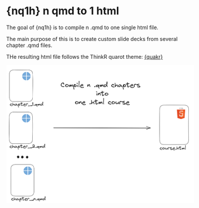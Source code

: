 <!-- README.md is generated from README.Rmd. Please edit that file -->

# {nq1h} n qmd to 1 html

<!-- badges: start -->

<!-- badges: end -->

The goal of {nq1h} is to compile n .qmd to one single html file.

The main purpose of this is to create custom slide decks from several
chapter .qmd files.

THe resulting html file follows the ThinkR quarot theme: [{quakr}]()

![](inst/schemas/schema_readme.png)

